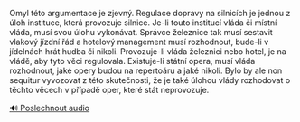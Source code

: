 
Omyl této argumentace je zjevný. Regulace dopravy na silnicích je jednou z úloh instituce, která provozuje silnice. Je-li touto institucí vláda či místní vláda, musí svou úlohu vykonávat. Správce železnice tak musí sestavit vlakový jízdní řád a hotelový management musí rozhodnout, bude-li v jídelnách hrát hudba či nikoli. Provozuje-li vláda železnici nebo hotel, je na vládě, aby tyto věci regulovala. Existuje-li státní opera, musí vláda rozhodnout, jaké opery budou na repertoáru a jaké nikoli. Bylo by ale non sequitur vyvozovat z této skutečnosti, že je také úlohou vlády rozhodovat o těchto věcech v případě oper, které stát neprovozuje.

[🔊 Poslechnout audio](/data/7-paragraphs/audio/chapter_145/para_005-Omyl-tto-argumentace-je-zjevn-Regulace-dopravy.mp3)
